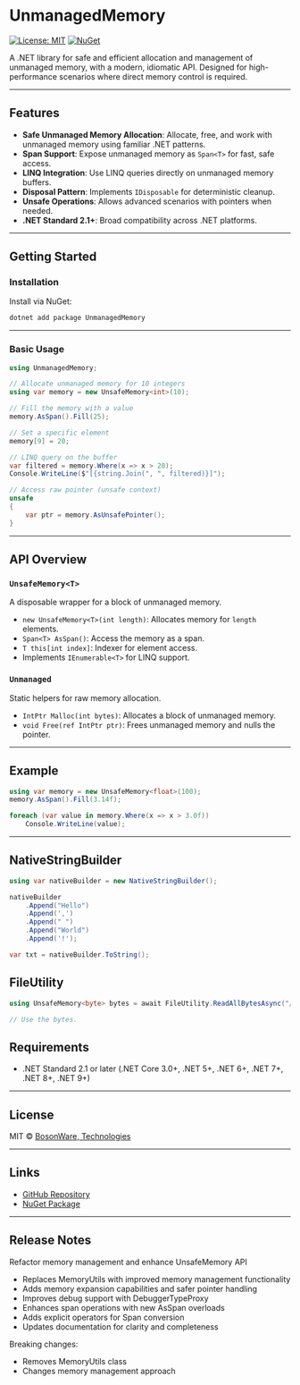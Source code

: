 # UnmanagedMemory

[![License: MIT](https://img.shields.io/badge/License-MIT-yellow.svg)](LICENSE)
[![NuGet](https://img.shields.io/nuget/v/UnmanagedMemory.svg)](https://www.nuget.org/packages/UnmanagedMemory)

A .NET library for safe and efficient allocation and management of unmanaged memory, with a modern, idiomatic API. Designed for high-performance scenarios where direct memory control is required.

---

## Features

- **Safe Unmanaged Memory Allocation**: Allocate, free, and work with unmanaged memory using familiar .NET patterns.
- **Span<T> Support**: Expose unmanaged memory as `Span<T>` for fast, safe access.
- **LINQ Integration**: Use LINQ queries directly on unmanaged memory buffers.
- **Disposal Pattern**: Implements `IDisposable` for deterministic cleanup.
- **Unsafe Operations**: Allows advanced scenarios with pointers when needed.
- **.NET Standard 2.1+**: Broad compatibility across .NET platforms.

---

## Getting Started

### Installation

Install via NuGet:

```sh
dotnet add package UnmanagedMemory
```

---

### Basic Usage

```csharp
using UnmanagedMemory;

// Allocate unmanaged memory for 10 integers
using var memory = new UnsafeMemory<int>(10);

// Fill the memory with a value
memory.AsSpan().Fill(25);

// Set a specific element
memory[9] = 20;

// LINQ query on the buffer
var filtered = memory.Where(x => x > 20);
Console.WriteLine($"[{string.Join(", ", filtered)}]");

// Access raw pointer (unsafe context)
unsafe
{
    var ptr = memory.AsUnsafePointer();
}
```

---

## API Overview

### `UnsafeMemory<T>`

A disposable wrapper for a block of unmanaged memory.

- `new UnsafeMemory<T>(int length)`: Allocates memory for `length` elements.
- `Span<T> AsSpan()`: Access the memory as a span.
- `T this[int index]`: Indexer for element access.
- Implements `IEnumerable<T>` for LINQ support.

### `Unmanaged`

Static helpers for raw memory allocation.

- `IntPtr Malloc(int bytes)`: Allocates a block of unmanaged memory.
- `void Free(ref IntPtr ptr)`: Frees unmanaged memory and nulls the pointer.

---

## Example

```csharp
using var memory = new UnsafeMemory<float>(100);
memory.AsSpan().Fill(3.14f);

foreach (var value in memory.Where(x => x > 3.0f))
    Console.WriteLine(value);
```

---

## NativeStringBuilder

```csharp
using var nativeBuilder = new NativeStringBuilder();

nativeBuilder
    .Append("Hello")
    .Append(',')
    .Append(" ")
    .Append("World")
    .Append('!');

var txt = nativeBuilder.ToString();
```

## FileUtility
```csharp
using UnsafeMemory<byte> bytes = await FileUtility.ReadAllBytesAsync("/path/to/file");

// Use the bytes.
```


## Requirements

- .NET Standard 2.1 or later (.NET Core 3.0+, .NET 5+, .NET 6+, .NET 7+, .NET 8+, .NET 9+)

---

## License

MIT © [BosonWare, Technologies](https://github.com/BosonWare-Technologies/UnmanagedMemory)

---

## Links

- [GitHub Repository](https://github.com/BosonWare-Technologies/UnmanagedMemory)
- [NuGet Package](https://www.nuget.org/packages/UnmanagedMemory)

---

## Release Notes

Refactor memory management and enhance UnsafeMemory API

- Replaces MemoryUtils with improved memory management functionality
- Adds memory expansion capabilities and safer pointer handling
- Improves debug support with DebuggerTypeProxy
- Enhances span operations with new AsSpan overloads
- Adds explicit operators for Span conversion
- Updates documentation for clarity and completeness

Breaking changes:
- Removes MemoryUtils class
- Changes memory management approach

